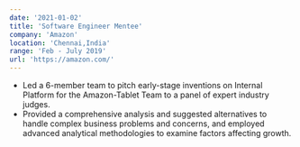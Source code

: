 ```yaml
---
date: '2021-01-02'
title: 'Software Engineer Mentee'
company: 'Amazon'
location: 'Chennai,India'
range: 'Feb - July 2019'
url: 'https://amazon.com/'
---
```


- Led a 6-member team to pitch early-stage inventions on Internal Platform for the Amazon-Tablet Team to a panel of expert industry judges.
- Provided a comprehensive analysis and suggested alternatives to handle complex business problems and concerns, and employed advanced analytical methodologies to examine factors affecting growth.

